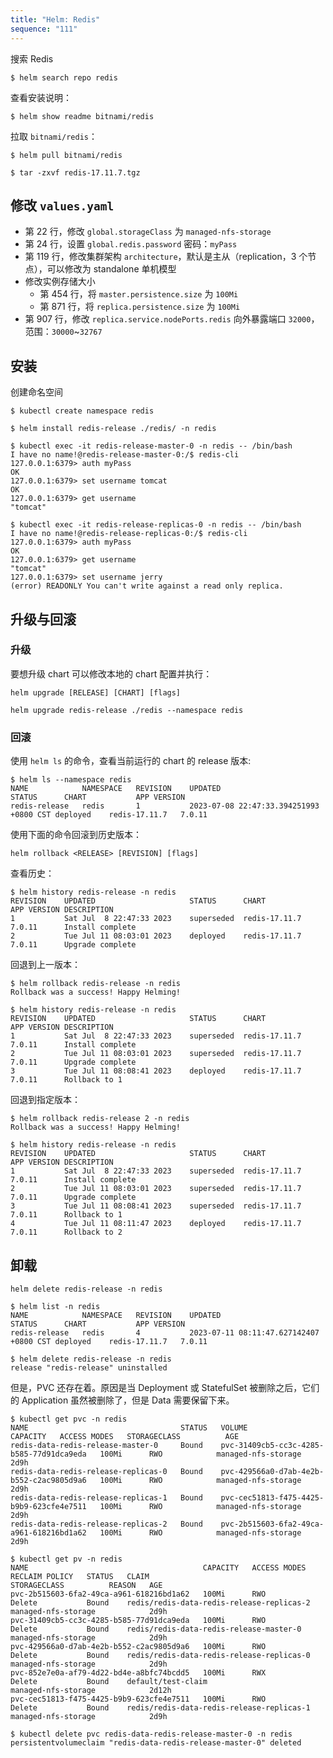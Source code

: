 ```yaml
---
title: "Helm: Redis"
sequence: "111"
---
```


搜索 Redis

```text
$ helm search repo redis
```

查看安装说明：

```text
$ helm show readme bitnami/redis
```

拉取 `bitnami/redis`：

```text
$ helm pull bitnami/redis
```

```text
$ tar -zxvf redis-17.11.7.tgz
```

## 修改 `values.yaml`

- 第 22 行，修改 `global.storageClass` 为 `managed-nfs-storage`
- 第 24 行，设置 `global.redis.password` 密码：`myPass`
- 第 119 行，修改集群架构 `architecture`，默认是主从（replication，3 个节点），可以修改为 standalone 单机模型
- 修改实例存储大小
    - 第 454 行，将 `master.persistence.size` 为 `100Mi`
    - 第 871 行，将 `replica.persistence.size` 为 `100Mi`
- 第 907 行，修改 `replica.service.nodePorts.redis` 向外暴露端口 `32000`，范围：`30000`~`32767`

## 安装

创建命名空间

```text
$ kubectl create namespace redis
```

```text
$ helm install redis-release ./redis/ -n redis
```

```text
$ kubectl exec -it redis-release-master-0 -n redis -- /bin/bash
I have no name!@redis-release-master-0:/$ redis-cli 
127.0.0.1:6379> auth myPass
OK
127.0.0.1:6379> set username tomcat
OK
127.0.0.1:6379> get username
"tomcat"
```

```text
$ kubectl exec -it redis-release-replicas-0 -n redis -- /bin/bash
I have no name!@redis-release-replicas-0:/$ redis-cli
127.0.0.1:6379> auth myPass
OK
127.0.0.1:6379> get username
"tomcat"
127.0.0.1:6379> set username jerry
(error) READONLY You can't write against a read only replica.
```

## 升级与回滚

### 升级

要想升级 chart 可以修改本地的 chart 配置并执行：

```text
helm upgrade [RELEASE] [CHART] [flags]
```

```text
helm upgrade redis-release ./redis --namespace redis
```

### 回滚

使用 `helm ls` 的命令，查看当前运行的 chart 的 release 版本:

```text
$ helm ls --namespace redis
NAME         	NAMESPACE	REVISION	UPDATED                                	STATUS  	CHART        	APP VERSION
redis-release	redis    	1       	2023-07-08 22:47:33.394251993 +0800 CST	deployed	redis-17.11.7	7.0.11
```

使用下面的命令回滚到历史版本：

```text
helm rollback <RELEASE> [REVISION] [flags]
```

查看历史：

```text
$ helm history redis-release -n redis
REVISION	UPDATED                 	STATUS    	CHART        	APP VERSION	DESCRIPTION     
1       	Sat Jul  8 22:47:33 2023	superseded	redis-17.11.7	7.0.11     	Install complete
2       	Tue Jul 11 08:03:01 2023	deployed  	redis-17.11.7	7.0.11     	Upgrade complete
```

回退到上一版本：

```text
$ helm rollback redis-release -n redis
Rollback was a success! Happy Helming!
```

```text
$ helm history redis-release -n redis
REVISION	UPDATED                 	STATUS    	CHART        	APP VERSION	DESCRIPTION     
1       	Sat Jul  8 22:47:33 2023	superseded	redis-17.11.7	7.0.11     	Install complete
2       	Tue Jul 11 08:03:01 2023	superseded	redis-17.11.7	7.0.11     	Upgrade complete
3       	Tue Jul 11 08:08:41 2023	deployed  	redis-17.11.7	7.0.11     	Rollback to 1
```

回退到指定版本：

```text
$ helm rollback redis-release 2 -n redis
Rollback was a success! Happy Helming!
```

```text
$ helm history redis-release -n redis
REVISION	UPDATED                 	STATUS    	CHART        	APP VERSION	DESCRIPTION     
1       	Sat Jul  8 22:47:33 2023	superseded	redis-17.11.7	7.0.11     	Install complete
2       	Tue Jul 11 08:03:01 2023	superseded	redis-17.11.7	7.0.11     	Upgrade complete
3       	Tue Jul 11 08:08:41 2023	superseded	redis-17.11.7	7.0.11     	Rollback to 1   
4       	Tue Jul 11 08:11:47 2023	deployed  	redis-17.11.7	7.0.11     	Rollback to 2
```

## 卸载

```text
helm delete redis-release -n redis
```

```text
$ helm list -n redis
NAME         	NAMESPACE	REVISION	UPDATED                                	STATUS  	CHART        	APP VERSION
redis-release	redis    	4       	2023-07-11 08:11:47.627142407 +0800 CST	deployed	redis-17.11.7	7.0.11
```

```text
$ helm delete redis-release -n redis
release "redis-release" uninstalled
```

但是，PVC 还存在着。原因是当 Deployment 或 StatefulSet 被删除之后，它们的 Application 虽然被删除了，但是 Data 需要保留下来。

```text
$ kubectl get pvc -n redis
NAME                                  STATUS   VOLUME                                     CAPACITY   ACCESS MODES   STORAGECLASS          AGE
redis-data-redis-release-master-0     Bound    pvc-31409cb5-cc3c-4285-b585-77d91dca9eda   100Mi      RWO            managed-nfs-storage   2d9h
redis-data-redis-release-replicas-0   Bound    pvc-429566a0-d7ab-4e2b-b552-c2ac9805d9a6   100Mi      RWO            managed-nfs-storage   2d9h
redis-data-redis-release-replicas-1   Bound    pvc-cec51813-f475-4425-b9b9-623cfe4e7511   100Mi      RWO            managed-nfs-storage   2d9h
redis-data-redis-release-replicas-2   Bound    pvc-2b515603-6fa2-49ca-a961-618216bd1a62   100Mi      RWO            managed-nfs-storage   2d9h

$ kubectl get pv -n redis
NAME                                       CAPACITY   ACCESS MODES   RECLAIM POLICY   STATUS   CLAIM                                       STORAGECLASS          REASON   AGE
pvc-2b515603-6fa2-49ca-a961-618216bd1a62   100Mi      RWO            Delete           Bound    redis/redis-data-redis-release-replicas-2   managed-nfs-storage            2d9h
pvc-31409cb5-cc3c-4285-b585-77d91dca9eda   100Mi      RWO            Delete           Bound    redis/redis-data-redis-release-master-0     managed-nfs-storage            2d9h
pvc-429566a0-d7ab-4e2b-b552-c2ac9805d9a6   100Mi      RWO            Delete           Bound    redis/redis-data-redis-release-replicas-0   managed-nfs-storage            2d9h
pvc-852e7e0a-af79-4d22-bd4e-a8bfc74bcdd5   100Mi      RWX            Delete           Bound    default/test-claim                          managed-nfs-storage            2d12h
pvc-cec51813-f475-4425-b9b9-623cfe4e7511   100Mi      RWO            Delete           Bound    redis/redis-data-redis-release-replicas-1   managed-nfs-storage            2d9h
```

```text
$ kubectl delete pvc redis-data-redis-release-master-0 -n redis
persistentvolumeclaim "redis-data-redis-release-master-0" deleted
```
